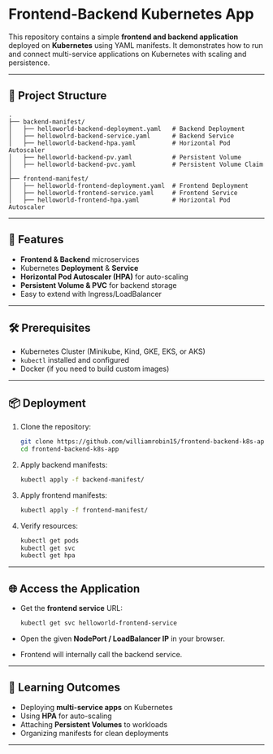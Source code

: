 # Frontend-Backend Kubernetes App

This repository contains a simple **frontend and backend application** deployed on **Kubernetes** using YAML manifests.
It demonstrates how to run and connect multi-service applications on Kubernetes with scaling and persistence.

---

## 📂 Project Structure

```
.
├── backend-manifest/
│   ├── helloworld-backend-deployment.yaml   # Backend Deployment
│   ├── hellowolrd-backend-service.yaml      # Backend Service
│   ├── helloworld-backend-hpa.yaml          # Horizontal Pod Autoscaler
│   ├── helloworld-backend-pv.yaml           # Persistent Volume
│   ├── helloworld-backend-pvc.yaml          # Persistent Volume Claim
│
├── frontend-manifest/
│   ├── helloworld-frontend-deployment.yaml  # Frontend Deployment
│   ├── helloworld-frontend-service.yaml     # Frontend Service
│   ├── helloworld-frontend-hpa.yaml         # Horizontal Pod Autoscaler
```

---

## 🚀 Features

* **Frontend & Backend** microservices
* Kubernetes **Deployment** & **Service**
* **Horizontal Pod Autoscaler (HPA)** for auto-scaling
* **Persistent Volume & PVC** for backend storage
* Easy to extend with Ingress/LoadBalancer

---

## 🛠️ Prerequisites

* Kubernetes Cluster (Minikube, Kind, GKE, EKS, or AKS)
* `kubectl` installed and configured
* Docker (if you need to build custom images)

---

## 📦 Deployment

1. Clone the repository:

   ```bash
   git clone https://github.com/williamrobin15/frontend-backend-k8s-app.git
   cd frontend-backend-k8s-app
   ```

2. Apply backend manifests:

   ```bash
   kubectl apply -f backend-manifest/
   ```

3. Apply frontend manifests:

   ```bash
   kubectl apply -f frontend-manifest/
   ```

4. Verify resources:

   ```bash
   kubectl get pods
   kubectl get svc
   kubectl get hpa
   ```

---

## 🌐 Access the Application

* Get the **frontend service** URL:

  ```bash
  kubectl get svc helloworld-frontend-service
  ```
* Open the given **NodePort / LoadBalancer IP** in your browser.
* Frontend will internally call the backend service.

---

## 📖 Learning Outcomes

* Deploying **multi-service apps** on Kubernetes
* Using **HPA** for auto-scaling
* Attaching **Persistent Volumes** to workloads
* Organizing manifests for clean deployments

---

